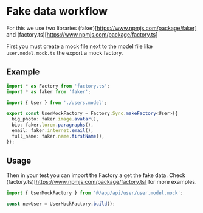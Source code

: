 # Fake data workflow

For this we use two libraries (faker)[https://www.npmjs.com/package/faker] and (factory.ts)[https://www.npmjs.com/package/factory.ts]

First you must create a mock file next to the model file like `user.model.mock.ts` the export a mock factory.

## Example

```ts
import * as Factory from 'factory.ts';
import * as faker from 'faker';

import { User } from './users.model';

export const UserMockFactory = Factory.Sync.makeFactory<User>({
  big_photo: faker.image.avatar(),
  bio: faker.lorem.paragraphs(),
  email: faker.internet.email(),
  full_name: faker.name.firstName(),
});
```

## Usage

Then in your test you can import the Factory a get the fake data. Check (factory.ts)[https://www.npmjs.com/package/factory.ts] for more examples.


```ts
import { UserMockFactory } from '@/app/api/user/user.model.mock';

const newUser = UserMockFactory.build();
```
